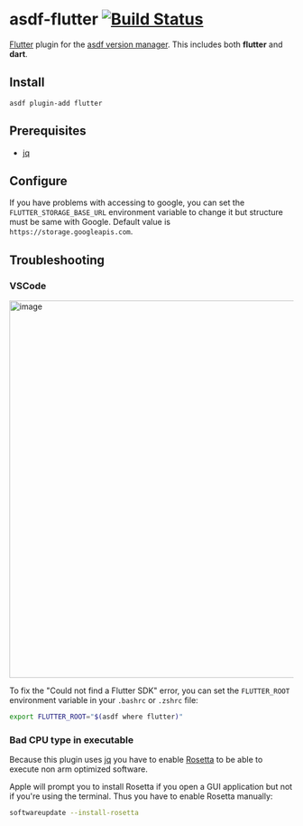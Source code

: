 # asdf-flutter [![Build Status](https://travis-ci.com/oae/asdf-flutter.svg?branch=master)](https://travis-ci.com/oae/asdf-flutter)

[Flutter](https://flutter.dev/) plugin for the [asdf version manager](https://github.com/asdf-vm/asdf). This includes both **flutter** and **dart**.

## Install

```
asdf plugin-add flutter
```

## Prerequisites

* [jq](https://github.com/stedolan/jq)


## Configure

If you have problems with accessing to google, you can set the `FLUTTER_STORAGE_BASE_URL` environment variable to change it but structure must be same with Google. Default value is `https://storage.googleapis.com`.


## Troubleshooting

### VSCode
<img width="668" alt="image" src="https://user-images.githubusercontent.com/877327/158042623-290554da-0b9d-4fe0-b91b-c85b9c48e2d1.png">

To fix the "Could not find a Flutter SDK" error, you can set the `FLUTTER_ROOT` environment variable in your `.bashrc` or `.zshrc` file:
```bash
export FLUTTER_ROOT="$(asdf where flutter)"
```

### Bad CPU type in executable

Because this plugin uses [jq](https://github.com/stedolan/jq) you have to enable [Rosetta](https://support.apple.com/en-us/HT211861) to be able to execute non arm optimized software.

Apple will prompt you to install Rosetta if you open a GUI application but not if you're using the terminal. Thus you have to enable Rosetta manually:

```bash
softwareupdate --install-rosetta
```


